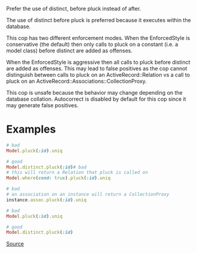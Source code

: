 
Prefer the use of distinct, before pluck instead of after.

The use of distinct before pluck is preferred because it executes within
the database.

This cop has two different enforcement modes. When the EnforcedStyle
is conservative (the default) then only calls to pluck on a constant
(i.e. a model class) before distinct are added as offenses.

When the EnforcedStyle is aggressive then all calls to pluck before
distinct are added as offenses. This may lead to false positives
as the cop cannot distinguish between calls to pluck on an
ActiveRecord::Relation vs a call to pluck on an
ActiveRecord::Associations::CollectionProxy.

This cop is unsafe because the behavior may change depending on the
database collation.
Autocorrect is disabled by default for this cop since it may generate
false positives.

# Examples

```ruby
# bad
Model.pluck(:id).uniq

# good
Model.distinct.pluck(:id)# bad
# this will return a Relation that pluck is called on
Model.where(cond: true).pluck(:id).uniq

# bad
# an association on an instance will return a CollectionProxy
instance.assoc.pluck(:id).uniq

# bad
Model.pluck(:id).uniq

# good
Model.distinct.pluck(:id)
```

[Source](http://www.rubydoc.info/gems/rubocop/RuboCop/Cop/Rails/UniqBeforePluck)